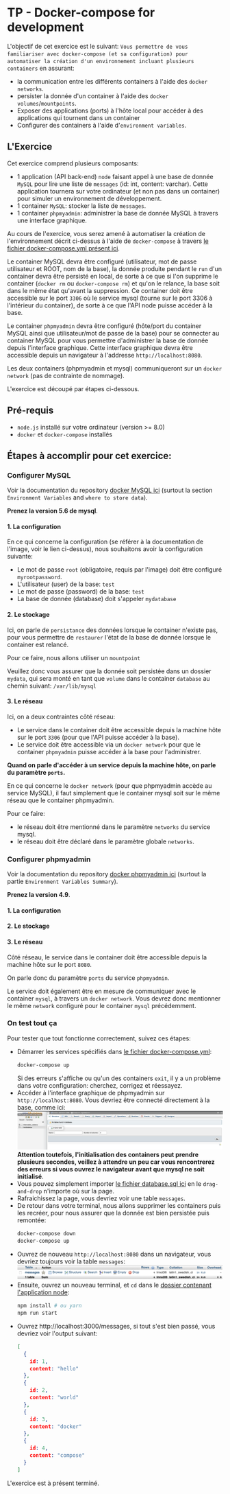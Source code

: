 # TP - Docker-compose for development

L'objectif de cet exercice est le suivant: `Vous permettre de vous familiariser avec docker-compose (et sa configuration) pour automatiser la création d'un environnement incluant plusieurs containers` en assurant:
- la communication entre les différents containers à l'aide des `docker networks`.
- persister la donnée d'un container à l'aide des `docker volumes`/`mountpoints`.
- Exposer des applications (ports) à l'hôte local pour accéder à des applications qui tournent dans un container
- Configurer des containers à l'aide d'`environment variables`.

## L'Exercice

Cet exercice comprend plusieurs composants:
- 1 application (API back-end) `node` faisant appel à une base de donnée `MySQL` pour lire une liste de `messages` (id: int, content: varchar).
Cette application tournera sur votre ordinateur (et non pas dans un container) pour simuler un environnement de développement.
- 1 container `MySQL`: stocker la liste de `messages`.
- 1 container `phpmyadmin`: administrer la base de donnée MySQL à travers une interface graphique.

Au cours de l'exercice, vous serez amené à automatiser la création de l'environnement décrit ci-dessus à l'aide de `docker-compose` à travers [le fichier docker-compose.yml présent ici](./docker-compose.yml).

Le container MySQL devra être configuré (utilisateur, mot de passe utilisateur et ROOT, nom de la base), la donnée produite pendant le `run` d'un container devra être persisté en local, de sorte à ce que si l'on supprime le container (`docker rm` ou `docker-compose rm`) et qu'on le relance, la base soit dans le même état qu'avant la suppression. Ce container doit être accessible sur le port `3306` où le service mysql (tourne sur le port 3306 à l'intérieur du container), de sorte à ce que l'API node puisse accéder à la base.

Le container `phpmyadmin` devra être configuré (hôte/port du container MySQL ainsi que utilisateur/mot de passe de la base) pour se connecter au container MySQL pour vous permettre d'administrer la base de donnée depuis l'interface graphique. Cette interface graphique devra être accessible depuis un navigateur à l'addresse `http://localhost:8080`.

Les deux containers (phpmyadmin et mysql) communiqueront sur un `docker network` (pas de contrainte de nommage).

L'exercice est découpé par étapes ci-dessous.

## Pré-requis

- `node.js` installé sur votre ordinateur (version >= 8.0)
- `docker` et `docker-compose` installés

## Étapes à accomplir pour cet exercice:

### Configurer MySQL

Voir la documentation du repository [docker MySQL ici](https://hub.docker.com/_/mysql) (surtout la section `Environment Variables` and `where to store data`).

**Prenez la version 5.6 de mysql**.

#### 1. La configuration

En ce qui concerne la configuration (se référer à la documentation de l'image, voir le lien ci-dessus), nous souhaitons avoir la configuration suivante:
- Le mot de passe `root` (obligatoire, requis par l'image) doit être configuré `myrootpassword`.
- L'utilisateur (user) de la base: `test`
- Le mot de passe (password) de la base: `test`
- La base de donnée (database) doit s'appeler `mydatabase`

#### 2. Le stockage

Ici, on parle de `persistance` des données lorsque le container n'existe pas, pour vous permettre de `restaurer` l'état de la base de donnée lorsque le container est relancé.

Pour ce faire, nous allons utiliser un `mountpoint`

Veuillez donc vous assurer que la donnée soit persistée dans un dossier `mydata`, qui sera monté en tant que `volume` dans le container `database` au chemin suivant: `/var/lib/mysql`

#### 3. Le réseau

Ici, on a deux contraintes côté réseau:
- Le service dans le container doit être accessible depuis la machine hôte sur le port `3306` (pour que l'API puisse accéder à la base).
- Le service doit être accessible via un `docker network` pour que le container `phpmyadmin` puisse accéder à la base pour l'administrer.

**Quand on parle d'accéder à un service depuis la machine hôte, on parle du paramètre `ports`.**

En ce qui concerne le `docker network` (pour que phpmyadmin accède au service MySQL), il faut simplement que le container mysql soit sur le même réseau que le container phpmyadmin.

Pour ce faire:
- le réseau doit être mentionné dans le paramètre `networks` du service mysql.
- le réseau doit être déclaré dans le paramètre globale `networks`.


### Configurer phpmyadmin

Voir la documentation du repository [docker phpmyadmin ici](https://hub.docker.com/r/phpmyadmin/phpmyadmin) (surtout la partie `Environment Variables Summary`).

**Prenez la version 4.9**.

#### 1. La configuration

#### 2. Le stockage

#### 3. Le réseau

Côté réseau, le service dans le container doit être accessible depuis la machine hôte sur le port `8080`.

On parle donc du paramètre `ports` du service `phpmyadmin`.

Le service doit également être en mesure de communiquer avec le container `mysql`, à travers un `docker network`. Vous devrez donc mentionner le même `network` configuré pour le container `mysql` précédemment.

### On test tout ça

Pour tester que tout fonctionne correctement, suivez ces étapes:
- Démarrer les services spécifiés dans [le fichier docker-compose.yml](docker-compose.yml):
  ```bash
  docker-compose up
  ```
  Si des erreurs s'affiche ou qu'un des containers `exit`, il y a un problème dans votre configuration: cherchez, corrigez et réessayez.
- Accéder à l'interface graphique de phpmyadmin sur `http://localhost:8080`. Vous devriez être connecté directement à la base, comme ici:
![interface phpmyadmin](./assets/phpmyadmin.png)
**Attention toutefois, l'initialisation des containers peut prendre plusieurs secondes, veillez à attendre un peu car vous rencontrerez des erreurs si vous ouvrez le navigateur avant que mysql ne soit initialisé**.
- Vous pouvez simplement importer [le fichier database.sql ici](./database.sql) en le `drag-and-drop` n'importe où sur la page.
- Rafraichissez la page, vous devriez voir une table `messages`.
- De retour dans votre terminal, nous allons supprimer les containers puis les recréer, pour nous assurer que la donnée est bien persistée puis remontée:
  ```bash
  docker-compose down
  docker-compose up
  ```
- Ouvrez de nouveau `http://localhost:8080` dans un navigateur, vous devriez toujours voir la table `messages`:
![table messages](./assets/messages_table.png)
- Ensuite, ouvrez un nouveau terminal, et `cd` dans le [dossier contenant l'application node](./app):
  ```bash
  npm install # ou yarn
  npm run start
  ```
- Ouvrez http://localhost:3000/messages, si tout s'est bien passé, vous devriez voir l'output suivant:
  ```json
  [
    {
      id: 1,
      content: "hello"
    },
    {
      id: 2,
      content: "world"
    },
    {
      id: 3,
      content: "docker"
    },
    {
      id: 4,
      content: "compose"
    }
  ]
  ```

L'exercice est à présent terminé.
